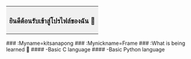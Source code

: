 <table><tr><td align="center" bgcolor="#f0f0f0">

<h3>ยินดีต้อนรับเข้าสู่โปรไฟล์ของฉัน 🎉</h3>

</td></tr></table>
###  :Myname=kitsanapong 
###  :Mynickname=Frame
###  :What is being learned 📖
####   -Basic C language
####   -Basic Python language 

      


<!--
**Kitsanapong-F/Kitsanapong-F** is a ✨ _special_ ✨ repository because its `README.md` (this file) appears on your GitHub profile.

Here are some ideas to get you started:

- 🔭 I’m currently working on ...
- 🌱 I’m currently learning ...
- 👯 I’m looking to collaborate on ...
- 🤔 I’m looking for help with ...
- 💬 Ask me about ...
- 📫 How to reach me: ...
- 😄 Pronouns: ...
- ⚡ Fun fact: ...
-->
